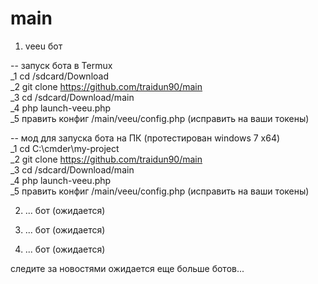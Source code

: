 # main

1. veeu бот <br>

-- запуск бота в Termux <br>
_1 cd /sdcard/Download <br>
_2 git clone https://github.com/traidun90/main <br>
_3 cd /sdcard/Download/main <br>
_4 php launch-veeu.php <br>
_5 править конфиг /main/veeu/config.php (исправить на ваши токены) <br>

--  мод для запуска бота на ПК (протестирован windows 7 x64) <br>
_1 cd C:\cmder\my-project <br>
_2 git clone https://github.com/traidun90/main <br>
_3 cd /sdcard/Download/main <br>
_4 php launch-veeu.php <br>
_5 править конфиг /main/veeu/config.php (исправить на ваши токены) <br>

2. ... бот (ожидается) <br>

3. ... бот (ожидается) <br>

4. ... бот (ожидается) <br>

следите за новостями ожидается еще больше ботов...